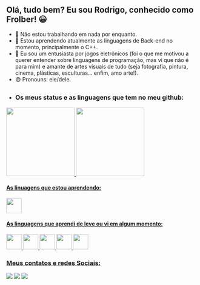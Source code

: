 ## Olá, tudo bem? Eu sou Rodrigo, conhecido como Frolber! 😀

- 🔭 Não estou trabalhando em nada por enquanto.
- 🌱 Estou aprendendo atualmente as linguagens de Back-end no momento, principalmente o C++.
- 💬 Eu sou um entusiasta por jogos eletrônicos (foi o que me motivou a querer entender sobre linguagens de programação, mas vi que não é para mim) e amante de artes visuais de tudo (seja fotografia, pintura, cinema, plásticas, esculturas... enfim, amo arte!).
- 😄 Pronouns: ele/dele.

##

- ### Os meus status e as linguagens que tem no meu github:
<div>
 <a href="https://github.com/Frolber">
 <img height="180em" src="https://github-readme-stats.vercel.app/api?username=Frolber&count_private=true&show_icons=true&theme=panda">
 <img height="180em" src="https://github-readme-stats.vercel.app/api/top-langs/?username=Frolber&langs_count=8&layout=compact&theme=panda">
</div>

  #### As linuagens que estou aprendendo:
<div style="display: inline_block">
   <img height="40em" src="https://cdn.jsdelivr.net/gh/devicons/devicon/icons/javascript/javascript-original.svg">
</div>
 
 #### As linguagens que aprendi de leve ou vi em algum momento:
<div style="display: inline_block">
  <img height="40em" src="https://cdn.jsdelivr.net/gh/devicons/devicon/icons/c/c-original.svg">
  <img height="40em" src="https://cdn.jsdelivr.net/gh/devicons/devicon/icons/csharp/csharp-original.svg">
  <img height="40em" src="https://cdn.jsdelivr.net/gh/devicons/devicon/icons/html5/html5-original.svg">
  <img height="40em" src="https://cdn.jsdelivr.net/gh/devicons/devicon/icons/css3/css3-original.svg">
  <img height="40em" src="https://cdn.jsdelivr.net/gh/devicons/devicon/icons/cplusplus/cplusplus-original.svg">
</div>
  
<div>
  <h3>Meus contatos e redes Sociais:</h3>
  <a href="https://twitter.com/Frolber_"><img src="https://img.shields.io/badge/Twitter-1DA1F2?style=for-the-badge&logo=twitter&logoColor=white"></a>
  <a href="https://www.instagram.com/frolber"><img src="https://img.shields.io/badge/Instagram-E4405F?style=for-the-badge&logo=instagram&logoColor=white"></a>
  <a href="rodrigo.ldovr@gmail.com"><img src="https://img.shields.io/badge/Gmail-D14836?style=for-the-badge&logo=gmail&logoColor=white"></a>
</div>

###
